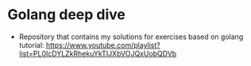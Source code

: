 # Golang deep dive

- Repository that contains my solutions for exercises based on golang tutorial: https://www.youtube.com/playlist?list=PL0IcDYLZkRhekuYkTIJXbVOJQxUobQDVb
